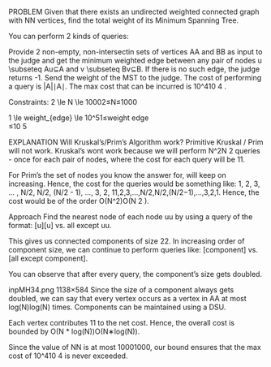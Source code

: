 PROBLEM
Given that there exists an undirected weighted connected graph with NN vertices, find the total weight of its Minimum Spanning Tree.

You can perform 2 kinds of queries:

Provide 2 non-empty, non-intersectin sets of vertices AA and BB as input to the judge and get the minimum weighted edge between any pair of nodes u \subseteq Au⊆A and v \subseteq Bv⊆B. If there is no such edge, the judge returns -1.
Send the weight of the MST to the judge.
The cost of performing a query is |A|∣A∣. The max cost that can be incurred is 10^410 
4
 .

Constraints:
2 \le N \le 10002≤N≤1000

1 \le weight_{edge} \le 10^51≤weight 
edge
​	
 ≤10 
5
 

EXPLANATION
Will Kruskal’s/Prim’s Algorithm work?
Primitive Kruskal / Prim will not work. Kruskal’s wont work because we will perform N^2N 
2
  queries - once for each pair of nodes, where the cost for each query will be 11.

For Prim’s the set of nodes you know the answer for, will keep on increasing. Hence, the cost for the queries would be something like: 1, 2, 3, ... , N/2, N/2, (N/2 - 1), ..., 3, 2, 11,2,3,...,N/2,N/2,(N/2−1),...,3,2,1. Hence, the cost would be of the order O(N^2)O(N 
2
 ).

Approach
Find the nearest node of each node uu by using a query of the format: [u][u] vs. all except uu.

This gives us connected components of size 22.
In increasing order of component size, we can continue to perform queries like: [component] vs. [all except component].

You can observe that after every query, the component’s size gets doubled.


inpMH34.png
1138×584
Since the size of a component always gets doubled, we can say that every vertex occurs as a vertex in AA at most log(N)log(N) times. Components can be maintained using a DSU.

Each vertex contributes 11 to the net cost. Hence, the overall cost is bounded by O(N * log(N))O(N∗log(N)).

Since the value of NN is at most 10001000, our bound ensures that the max cost of 10^410 
4
  is never exceeded.

